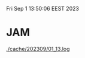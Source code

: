 Fri Sep  1 13:50:06 EEST 2023
# JAM
<a href='./cache/202309/01_13.log'>./cache/202309/01_13.log</a>
